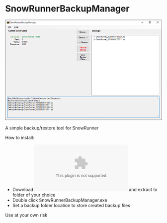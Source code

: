 # SnowRunnerBackupManager

![screenshot](https://github.com/wriley/SnowRunnerBackupManager/blob/master/screenshot.png)

A simple backup/restore tool for SnowRunner

How to install:
* Download ![SnowRunnerBackupManager.zip](https://github.com/wriley/SnowRunnerBackupManager/raw/master/download/SnowRunnerBackupManager.zip) and extract to folder of your choice
* Double click SnowRunnerBackupManager.exe
* Set a backup folder location to store created backup files

Use at your own risk
